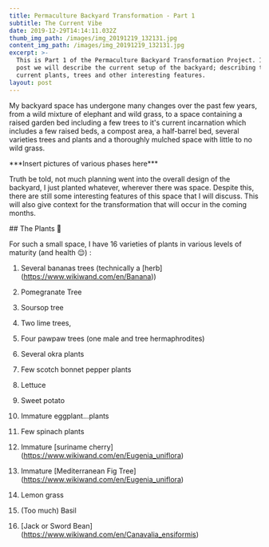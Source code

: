```yaml
---
title: Permaculture Backyard Transformation - Part 1
subtitle: The Current Vibe
date: 2019-12-29T14:14:11.032Z
thumb_img_path: /images/img_20191219_132131.jpg
content_img_path: /images/img_20191219_132131.jpg
excerpt: >-
  This is Part 1 of the Permaculture Backyard Transformation Project. In this
  post we will describe the current setup of the backyard; describing the
  current plants, trees and other interesting features.
layout: post
---
```

My backyard space has undergone many changes over the past few years, from a wild mixture of elephant and wild grass, to a space containing a raised garden bed including a few trees to it's current incarnation which includes a few raised beds, a compost area, a half-barrel bed, several varieties trees and plants and a thoroughly mulched space with little to no wild grass.

\*\*\*Insert pictures of various phases here\*\*\*

Truth be told, not much planning went into the overall design of the backyard, I just planted whatever, wherever there was space. Despite this, there are still some interesting features of this space that I will discuss. This will also give context for the transformation that will occur in the coming months. 

\## The Plants 🌿

For such a small space, I have 16 varieties of plants in various levels of maturity (and health 😌) :

1. Several bananas trees (technically a \[herb](<https://www.wikiwand.com/en/Banana>))

2. Pomegranate Tree

3. Soursop tree

4. Two lime trees,

5. Four pawpaw trees (one male and tree hermaphrodites)

6. Several okra plants

7. Few scotch bonnet pepper plants

8. Lettuce

9. Sweet potato

10. Immature eggplant...plants

11. Few spinach plants

12. Immature \[suriname cherry](<https://www.wikiwand.com/en/Eugenia_uniflora>)

13. Immature \[Mediterranean Fig Tree](<https://www.wikiwand.com/en/Eugenia_uniflora>)

14. Lemon grass

15. (Too much) Basil

16. \[Jack or Sword Bean](<https://www.wikiwand.com/en/Canavalia_ensiformis>)
